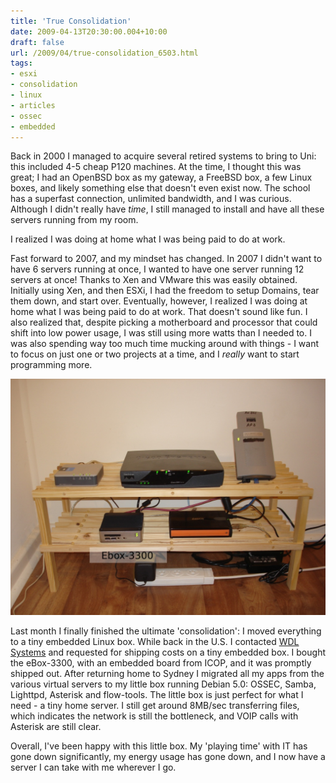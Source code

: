 ```yaml
---
title: 'True Consolidation'
date: 2009-04-13T20:30:00.004+10:00
draft: false
url: /2009/04/true-consolidation_6503.html
tags: 
- esxi
- consolidation
- linux
- articles
- ossec
- embedded
---
```


Back in 2000 I managed to acquire several retired systems to bring to Uni: this included 4-5 cheap P120 machines. At the time, I thought this was great; I had an OpenBSD box as my gateway, a FreeBSD box, a few Linux boxes, and likely something else that doesn't even exist now. The school has a superfast connection, unlimited bandwidth, and I was curious. Although I didn't really have _time_, I still managed to install and have all these servers running from my room.

I realized I was doing at home what I was being paid to do at work.

  

Fast forward to 2007, and my mindset has changed. In 2007 I didn't want to have 6 servers running at once, I wanted to have one server running 12 servers at once! Thanks to Xen and VMware this was easily obtained. Initially using Xen, and then ESXi, I had the freedom to setup Domains, tear them down, and start over. Eventually, however, I realized I was doing at home what I was being paid to do at work. That doesn't sound like fun. I also realized that, despite picking a motherboard and processor that could shift into low power usage, I was still using more watts than I needed to. I was also spending way too much time mucking around with things - I want to focus on just one or two projects at a time, and I _really_ want to start programming more.

[![](ebox3300.jpg)](ebox3300.jpg)  
  

Last month I finally finished the ultimate 'consolidation': I moved everything to a tiny embedded Linux box. While back in the U.S. I contacted [WDL Systems](http://www.wdlsystems.com/) and requested for shipping costs on a tiny embedded box. I bought the eBox-3300, with an embedded board from ICOP, and it was promptly shipped out. After returning home to Sydney I migrated all my apps from the various virtual servers to my little box running Debian 5.0: OSSEC, Samba, Lighttpd, Asterisk and flow-tools. The little box is just perfect for what I need - a tiny home server. I still get around 8MB/sec transferring files, which indicates the network is still the bottleneck, and VOIP calls with Asterisk are still clear.

Overall, I've been happy with this little box. My 'playing time' with IT has gone down significantly, my energy usage has gone down, and I now have a server I can take with me wherever I go.